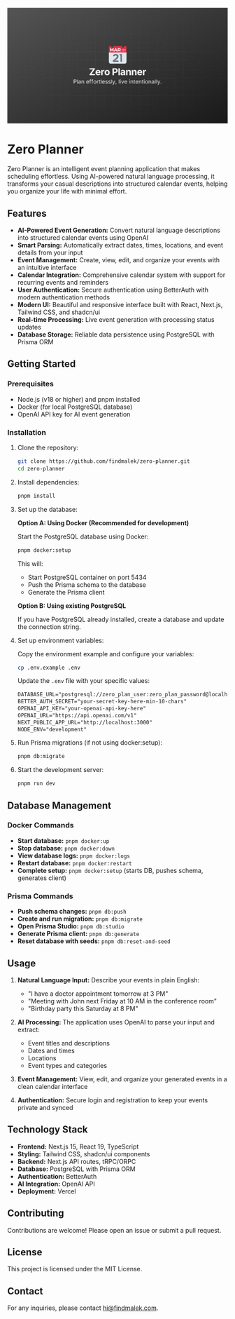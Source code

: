 ![hero](github.png)

# Zero Planner

Zero Planner is an intelligent event planning application that makes scheduling effortless. Using AI-powered natural language processing, it transforms your casual descriptions into structured calendar events, helping you organize your life with minimal effort.

## Features

- **AI-Powered Event Generation:** Convert natural language descriptions into structured calendar events using OpenAI
- **Smart Parsing:** Automatically extract dates, times, locations, and event details from your input
- **Event Management:** Create, view, edit, and organize your events with an intuitive interface
- **Calendar Integration:** Comprehensive calendar system with support for recurring events and reminders
- **User Authentication:** Secure authentication using BetterAuth with modern authentication methods
- **Modern UI:** Beautiful and responsive interface built with React, Next.js, Tailwind CSS, and shadcn/ui
- **Real-time Processing:** Live event generation with processing status updates
- **Database Storage:** Reliable data persistence using PostgreSQL with Prisma ORM

## Getting Started

### Prerequisites

- Node.js (v18 or higher) and pnpm installed
- Docker (for local PostgreSQL database)
- OpenAI API key for AI event generation

### Installation

1. Clone the repository:

   ```bash
   git clone https://github.com/findmalek/zero-planner.git
   cd zero-planner
   ```

2. Install dependencies:

   ```bash
   pnpm install
   ```

3. Set up the database:

   **Option A: Using Docker (Recommended for development)**
   
   Start the PostgreSQL database using Docker:
   ```bash
   pnpm docker:setup
   ```
   
   This will:
   - Start PostgreSQL container on port 5434
   - Push the Prisma schema to the database
   - Generate the Prisma client
   
   **Option B: Using existing PostgreSQL**
   
   If you have PostgreSQL already installed, create a database and update the connection string.

4. Set up environment variables:
   
   Copy the environment example and configure your variables:
   ```bash
   cp .env.example .env
   ```
   
   Update the `.env` file with your specific values:
   ```
   DATABASE_URL="postgresql://zero_plan_user:zero_plan_password@localhost:5434/zero_plan"
   BETTER_AUTH_SECRET="your-secret-key-here-min-10-chars"
   OPENAI_API_KEY="your-openai-api-key-here"
   OPENAI_URL="https://api.openai.com/v1"
   NEXT_PUBLIC_APP_URL="http://localhost:3000"
   NODE_ENV="development"
   ```

5. Run Prisma migrations (if not using docker:setup):

   ```bash
   pnpm db:migrate
   ```

6. Start the development server:
   ```bash
   pnpm run dev
   ```

## Database Management

### Docker Commands

- **Start database:** `pnpm docker:up`
- **Stop database:** `pnpm docker:down`
- **View database logs:** `pnpm docker:logs`
- **Restart database:** `pnpm docker:restart`
- **Complete setup:** `pnpm docker:setup` (starts DB, pushes schema, generates client)

### Prisma Commands

- **Push schema changes:** `pnpm db:push`
- **Create and run migration:** `pnpm db:migrate`
- **Open Prisma Studio:** `pnpm db:studio`
- **Generate Prisma client:** `pnpm db:generate`
- **Reset database with seeds:** `pnpm db:reset-and-seed`

## Usage

1. **Natural Language Input:** Describe your events in plain English:
   - "I have a doctor appointment tomorrow at 3 PM"
   - "Meeting with John next Friday at 10 AM in the conference room"
   - "Birthday party this Saturday at 8 PM"

2. **AI Processing:** The application uses OpenAI to parse your input and extract:
   - Event titles and descriptions
   - Dates and times
   - Locations
   - Event types and categories

3. **Event Management:** View, edit, and organize your generated events in a clean calendar interface

4. **Authentication:** Secure login and registration to keep your events private and synced

## Technology Stack

- **Frontend:** Next.js 15, React 19, TypeScript
- **Styling:** Tailwind CSS, shadcn/ui components
- **Backend:** Next.js API routes, tRPC/ORPC
- **Database:** PostgreSQL with Prisma ORM
- **Authentication:** BetterAuth
- **AI Integration:** OpenAI API
- **Deployment:** Vercel

## Contributing

Contributions are welcome! Please open an issue or submit a pull request.

## License

This project is licensed under the MIT License.

## Contact

For any inquiries, please contact [hi@findmalek.com](mailto:hi@findmalek.com).